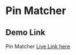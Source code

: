 # Pin Matcher

## Demo Link

Pin Matcher [Live Link here](https://aam-himel.github.io/pin-matcher/)
